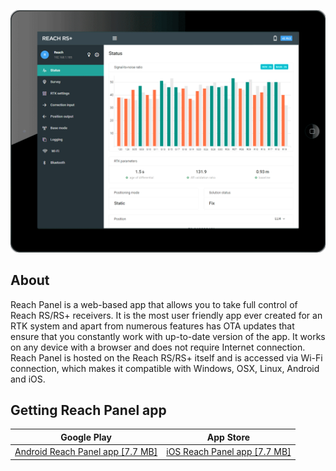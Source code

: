 <p style="text-align:center" ><img src="img/reach-panel/introduction/reachview.gif" style="width: 550px;" /></p>

## About

Reach Panel is a web-based app that allows you to take full control of Reach RS/RS+ receivers. It is the most user friendly app ever created for an RTK system and apart from numerous features has OTA updates that ensure that you constantly work with up-to-date version of the app. It works on any device with a browser and does not require Internet connection. Reach Panel is hosted on the Reach  RS/RS+ itself and is accessed via Wi-Fi connection, which makes it compatible with Windows, OSX, Linux, Android and iOS.

## Getting Reach Panel app

<center>

| Google Play | App Store |
|:-----------:|:---------:|
| [Android Reach Panel app [7.7 MB]](https://play.google.com/store/apps/details?id=com.reachview) | [iOS Reach Panel app [7.7 MB]](https://apps.apple.com/us/app/reachview/id1295196887) |

</center>